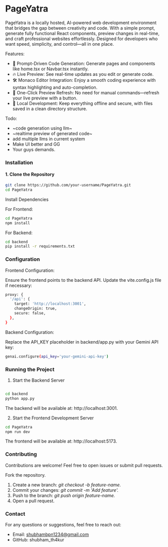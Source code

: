 # PageYatra
PageYatra is a locally hosted, AI-powered web development environment that bridges the gap between creativity and code. With a simple prompt, generate fully functional React components, preview changes in real-time, and craft professional websites effortlessly. Designed for developers who want speed, simplicity, and control—all in one place.

Features:

- 🌟 Prompt-Driven Code Generation: Generate pages and components like home.tsx or Navbar.tsx instantly.
- 🔥 Live Preview: See real-time updates as you edit or generate code.
- 🛠️ Monaco Editor Integration: Enjoy a smooth coding experience with syntax highlighting and auto-completion.
- 🚀 One-Click Preview Refresh: No need for manual commands—refresh your live preview with a button.
- 💾 Local Development: Keep everything offline and secure, with files saved in a clean directory structure.



Todo:
-  ~code generation using llm~
- ~realtime preview of generated code~
- add multiple llms in current system
- Make UI better and GG 
- Your guys demands.

### Installation

#### 1. Clone the Repository
```bash
git clone https://github.com/your-username/PageYatra.git
cd PageYatra

```

Install Dependencies

For Frontend:
```bash
cd PageYatra
npm install
```

For Backend:

```bash
cd backend
pip install -r requirements.txt
```

### Configuration
Frontend Configuration:

Ensure the frontend points to the backend API.
Update the vite.config.js file if necessary:
```bash
proxy: {
  '/api': {
    target: 'http://localhost:3001',
    changeOrigin: true,
    secure: false,
  },
}
```
Backend Configuration:

Replace the API_KEY placeholder in backend/app.py with your Gemini API key:
```bash
genai.configure(api_key='your-gemini-api-key')
```
### Running the Project

1. Start the Backend Server
```bash

cd backend
python app.py
```
The backend will be available at: http://localhost:3001.

2. Start the Frontend Development Server
```bash
cd PageYatra
npm run dev
```
The frontend will be available at: http://localhost:5173.

### Contributing
Contributions are welcome! Feel free to open issues or submit pull requests.

Fork the repository.
1. Create a new branch: *git checkout -b feature-name.*
2. Commit your changes: *git commit -m 'Add feature'.*
3. Push to the branch: *git push origin feature-name.*
4. Open a pull request.

### Contact
For any questions or suggestions, feel free to reach out:

- Email: shubhambpn1234@gmail.com
- GitHub: shubham_th4kur
